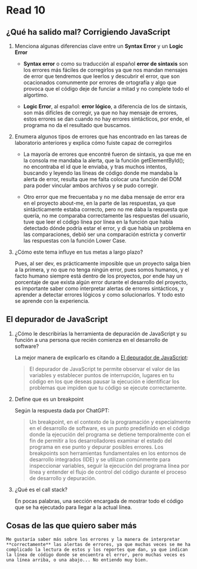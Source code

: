 # Read 10

## ¿Qué ha salido mal? Corrigiendo JavaScript

1. Menciona algunas diferencias clave entre un **Syntax Error** y un **Logic Error**

    - **Syntax error** o como su traducción al español **error de sintaxis** son los errores más fáciles de corregirlos ya que nos mandan mensajes de error que tendremos que leerlos y descubrir el error, que son ocacionados comunmente por errores de ortografía y algo que provoca que el código deje de funciar a mitad y no complete todo el algortimo.

    - **Logic Error**, al español: **error lógico**, a diferencia de los de sintaxis, son más difícles de corregir, ya que no hay mensaje de errores, estos errores se dan cuando no hay errores sintácticos, por ende, el programa no da el resultado que buscamos.

1. Enumera algunos tipos de errores que has encontrado en las tareas de laboratorio anteriores y explica cómo fuiste capaz de corregirlos

    - La mayoría de errores que encontré fueron de sintaxis, ya que me en la consola me mandaba la alerta, que la función getElementById(); no encontraba el id que le enviaba, y tras muchos intentos, buscando y leyendo las líneas de código donde me mandaba la alerta de error, resulta que me falta colocar una función del DOM para poder vincular ambos archivos y se pudo corregir.

    - Otro error que me frecuentaba y no me daba mensaje de error era en el proyecto about-me, en la parte de las respuestas, ya que sintácticamente estaba correcto, pero no me daba la respuesta que quería, no me comparaba correctamente las respuestas del usuario, tuve que leer el código línea por línea en la función que había detectado dónde podría estar el error, y di que había un problema en las comparaciones, debió ser una comparación estricta y convertir las respuestas con la función Lower Case.

1. ¿Cómo este tema influye en tus metas a largo plazo?

    Pues, al ser dev, es prácticamente imposible que un proyecto salga bien a la primera, y no que no tenga ningún error, pues somos humanos, y el facto humano siempre está dentro de los proyectos, por ende hay un porcentaje de que exista algún error durante el desarrollo del proyecto, es importante saber como interpretar alertas de errores sintácticos, y aprender a detectar errores lógicos y como solucionarlos. Y todo esto se aprende con la experiencia.

## El depurador de JavaScript

1. ¿Cómo le describirías la herramienta de depuración de JavaScript y su función a una persona que recién comienza en el desarrollo de software?

    La mejor manera de explicarlo es citando a [El depurador de JavaScript](https://developer.mozilla.org/es/docs/Learn/Common_questions/Tools_and_setup/What_are_browser_developer_tools#el_depurador_de_javascript):

    > El depurador de JavaScript te permite observar el valor de las variables y establecer puntos de interrupción, lugares en tu código en los que deseas pausar la ejecución e identificar los problemas que impiden que tu código se ejecute correctamente.

1. Define que es un breakpoint

    Según la respuesta dada por ChatGPT:
    > Un breakpoint, en el contexto de la programación y especialmente en el desarrollo de software, es un punto predefinido en el código donde la ejecución del programa se detiene temporalmente con el fin de permitir a los desarrolladores examinar el estado del programa en ese punto y depurar posibles errores. Los breakpoints son herramientas fundamentales en los entornos de desarrollo integrados (IDE) y se utilizan comúnmente para inspeccionar variables, seguir la ejecución del programa línea por línea y entender el flujo de control del código durante el proceso de desarrollo y depuración.

1. ¿Qué es el call stack?

    En pocas palabras, una sección encargada de mostrar todo el código que se ha ejecutado para llegar a la actual línea.

## Cosas de las que quiero saber más

    Me gustaría saber más sobre los errores y la manera de interpretar **correctamente** las alertas de errores, ya que muchas veces se me ha complicado la lectura de estos y los reportes que dan, ya que indican la línea de código donde se encuentra el error, pero muchas veces es una línea arriba, o una abajo... No entiendo muy bien.
